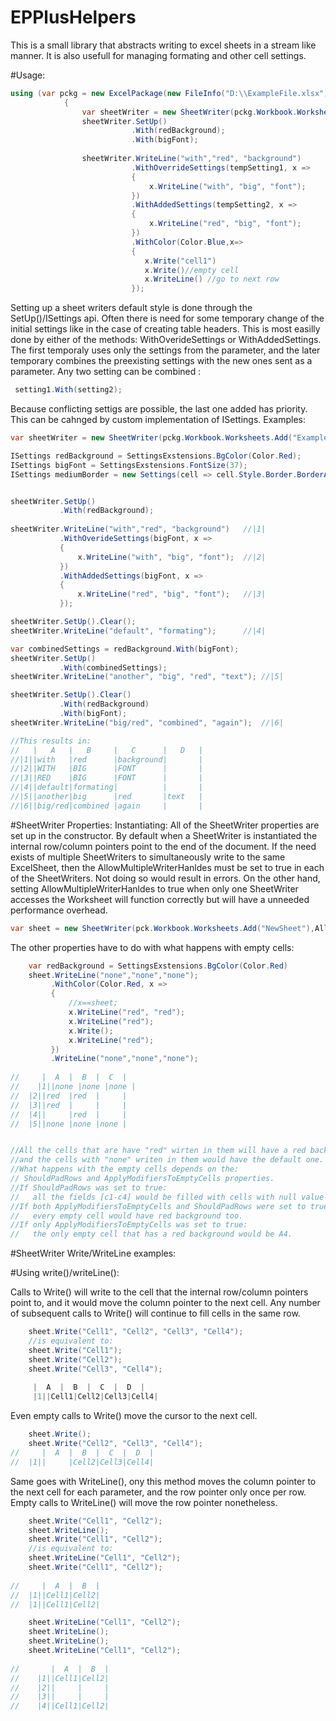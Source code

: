 # EPPlusHelpers
This is a small library that abstracts writing to excel sheets in a stream like manner. It is also usefull for 
managing formating and other cell settings.

#Usage:
```c#
using (var pckg = new ExcelPackage(new FileInfo("D:\\ExampleFile.xlsx")))
            {
                var sheetWriter = new SheetWriter(pckg.Workbook.Worksheets.Add("Examples"));
                sheetWriter.SetUp()
                           .With(redBackground);
						   .With(bigFont);
                           
                sheetWriter.WriteLine("with","red", "background")
                           .WithOverrideSettings(tempSetting1, x =>
                           {
                               x.WriteLine("with", "big", "font");
                           })
                           .WithAddedSettings(tempSetting2, x =>
                           {
                               x.WriteLine("red", "big", "font");
                           })
						   .WithColor(Color.Blue,x=>
						   {
							  x.Write("cell1")
							  x.Write()//empty cell
							  x.WriteLine() //go to next row
						   });
```
Setting up a sheet writers default style is done through the SetUp()/ISettings api. 
Often there is need for some temporary change of the initial settings like in the case of creating table headers. This is most easilly done
by either of the methods: WithOverideSettings or WithAddedSettings.
The first temporaly uses only the settings from the parameter, and the later temporary combines the preexisting settings with the new ones sent as a parameter.
Any two setting can be combined :
```c#
 setting1.With(setting2);
```
Because conflicting settigs are possible, the last one added has priority. This can be cahnged by custom implementation of ISettings.
Examples:
```c#
var sheetWriter = new SheetWriter(pckg.Workbook.Worksheets.Add("Examples"));

ISettings redBackground = SettingsExstensions.BgColor(Color.Red);
ISettings bigFont = SettingsExstensions.FontSize(37);
ISettings mediumBorder = new Settings(cell => cell.Style.Border.BorderAround(ExcelBorderStyle.Medium));


sheetWriter.SetUp()
		   .With(redBackground);
		   
sheetWriter.WriteLine("with","red", "background")   //|1|
		   .WithOverideSettings(bigFont, x =>
		   {
			   x.WriteLine("with", "big", "font");  //|2|
		   })
		   .WithAddedSettings(bigFont, x =>
		   {
			   x.WriteLine("red", "big", "font");   //|3|
		   });

sheetWriter.SetUp().Clear();
sheetWriter.WriteLine("default", "formating");      //|4|

var combinedSettings = redBackground.With(bigFont);
sheetWriter.SetUp()
		   .With(combinedSettings);
sheetWriter.WriteLine("another", "big", "red", "text"); //|5|

sheetWriter.SetUp().Clear()
		   .With(redBackground)
		   .With(bigFont);
sheetWriter.WriteLine("big/red", "combined", "again");  //|6|

//This results in:
//   |   A   |   B     |   C      |   D   |
//|1||with   |red      |background|       |
//|2||WITH   |BIG      |FONT      |       |
//|3||RED    |BIG      |FONT      |       |
//|4||default|formating|          |       |
//|5||another|big      |red       |text   |
//|6||big/red|combined |again     |       |

```

#SheetWriter Properties:
Instantiating:
All of the SheetWriter properties are set up in the constructor. 
By default when a SheetWriter is instantiated the internal row/column pointers point to the end of the document.
If the need exists of multiple SheetWriters to simultaneously write to the same ExcelSheet, then the AllowMultipleWriterHanldes
must be set to true in each of the SheetWriters. Not doing so would result in errors. On the other hand, setting AllowMultipleWriterHanldes
to true when only one SheetWriter accesses the Worksheet will function correctly but will have a unneeded performance overhead. 
```c#
var sheet = new SheetWriter(pck.Workbook.Worksheets.Add("NewSheet"),AllowMultipleWriterHanldes:true);

```
The other properties have to do with what happens with empty cells:
```c#
	var redBackground = SettingsExstensions.BgColor(Color.Red)
	sheet.WriteLine("none","none","none");
		 .WithColor(Color.Red, x =>
		 {  
			 //x==sheet;
			 x.WriteLine("red", "red");
			 x.WriteLine("red");
			 x.Write();
			 x.WriteLine("red");
		 })
	     .WriteLine("none","none","none");
	 
//	   |  A  |  B  |  C  |
//    |1||none |none |none |         
//	|2||red  |red  |     |      
//	|3||red  |     |     |
//	|4||     |red  |     |
//  |5||none |none |none |   


//All the cells that are have "red" wirten in them will have a red background,
//and the cells with "none" writen in them would have the default one.
//What happens with the empty cells depends on the:
// ShouldPadRows and ApplyModifiersToEmptyCells properties.
//If ShouldPadRows was set to true:
//   all the fields [c1-c4] would be filled with cells with null value instead of being empty.
//If both ApplyModifiersToEmptyCells and ShouldPadRows were set to true:
//   every empty cell would have red background too.
//If only ApplyModifiersToEmptyCells was set to true:
//   the only empty cell that has a red background would be A4.
```

#SheetWriter Write/WriteLine examples:



#Using write()/writeLine():

Calls to Write() will write to the cell that the internal row/column pointers point to, and it would move the column pointer to the next cell.
Any number of subsequent calls to Write() will continue to fill cells in the same row.
```c#
	sheet.Write("Cell1", "Cell2", "Cell3", "Cell4");
	//is equivalent to:
	sheet.Write("Cell1");        
	sheet.Write("Cell2"); 
	sheet.Write("Cell3", "Cell4");	
	
     |  A  |  B  |  C  |  D  |
	 |1||Cell1|Cell2|Cell3|Cell4|
```

Even empty calls to Write() move the cursor to the next cell.
```c#
	sheet.Write();
	sheet.Write("Cell2", "Cell3", "Cell4");
//	   |  A  |  B  |  C  |  D  |
//	|1||     |Cell2|Cell3|Cell4|	
```


Same goes with WriteLine(), ony this method moves the column pointer to the next cell for each parameter, and the row pointer only once per row.
Empty calls to WriteLine() will move the row pointer nonetheless. 
```c#
	sheet.Write("Cell1", "Cell2");
	sheet.WriteLine();
	sheet.Write("Cell1", "Cell2");	
    //is equivalent to:	
	sheet.WriteLine("Cell1", "Cell2");
	sheet.Write("Cell1", "Cell2");	
	
//	   |  A  |  B  |
//	|1||Cell1|Cell2|      
//	|1||Cell1|Cell2|

```
```c#
	sheet.WriteLine("Cell1", "Cell2");
	sheet.WriteLine();
	sheet.WriteLine();
	sheet.WriteLine("Cell1", "Cell2");
	
//		 |  A  |  B  |
//	  |1||Cell1|Cell2|      
//	  |2||     |     | 
//	  |3||     |     |  
//	  |4||Cell1|Cell2|  
```

